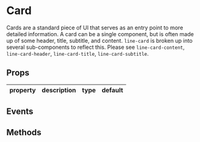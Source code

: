 # Card

Cards are a standard piece of UI that serves as an entry point to more detailed
information. A card can be a single component, but is often made up of some
header, title, subtitle, and content. `line-card` is broken up into several
sub-components to reflect this. Please see `line-card-content`,
`line-card-header`, `line-card-title`, `line-card-subtitle`.

## Props

| property | description | type | default |
|----------|-------------|------|---------|

## Events

## Methods
